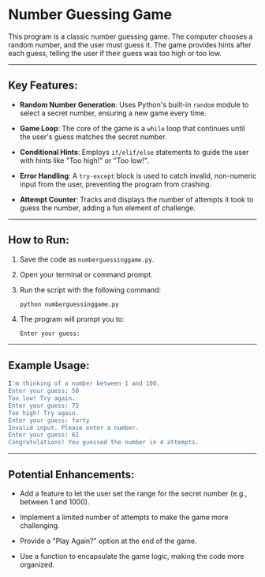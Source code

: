 # Number Guessing Game

This program is a classic number guessing game. The computer chooses a random number, and the user must guess it. The game provides hints after each guess, telling the user if their guess was too high or too low.

---

##  Key Features:

- **Random Number Generation**: Uses Python's built-in `random` module to select a secret number, ensuring a new game every time.

- **Game Loop**: The core of the game is a `while` loop that continues until the user's guess matches the secret number.

- **Conditional Hints**: Employs `if/elif/else` statements to guide the user with hints like "Too high!" or "Too low!".

- **Error Handling**: A `try-except` block is used to catch invalid, non-numeric input from the user, preventing the program from crashing.

- **Attempt Counter**: Tracks and displays the number of attempts it took to guess the number, adding a fun element of challenge.

---

##  How to Run:

1. Save the code as `numberguessinggame.py`.

2. Open your terminal or command prompt.

3. Run the script with the following command:

   ```bash
   python numberguessinggame.py
   ```

4. The program will prompt you to:

   ```
   Enter your guess:
   ```

---

##  Example Usage:

```bash
I'm thinking of a number between 1 and 100.
Enter your guess: 50
Too low! Try again.
Enter your guess: 75
Too high! Try again.
Enter your guess: forty
Invalid input. Please enter a number.
Enter your guess: 62
Congratulations! You guessed the number in 4 attempts.
```

---

##  Potential Enhancements:

- Add a feature to let the user set the range for the secret number (e.g., between 1 and 1000).

- Implement a limited number of attempts to make the game more challenging.

- Provide a "Play Again?" option at the end of the game.

- Use a function to encapsulate the game logic, making the code more organized.
